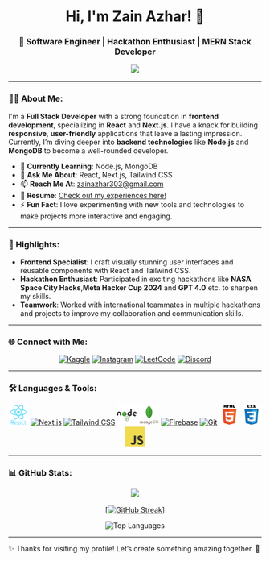 <h1 align="center">Hi, I'm Zain Azhar! 👋</h1>
<h3 align="center">🚀 Software Engineer | Hackathon Enthusiast | MERN Stack Developer</h3>

<p align="center">
  <img src="https://readme-typing-svg.herokuapp.com?color=%2336BCF7&lines=Passionate+about+coding+%26+design.;Building+interactive+applications.;Lifelong+learner+%26+tech+enthusiast!">
</p>

---

### 🧑‍💻 About Me:

I'm a **Full Stack Developer** with a strong foundation in **frontend development**, specializing in **React** and **Next.js**. I have a knack for building **responsive**, **user-friendly** applications that leave a lasting impression. Currently, I’m diving deeper into **backend technologies** like **Node.js** and **MongoDB** to become a well-rounded developer.

- 🌱 **Currently Learning**: Node.js, MongoDB  
- 💬 **Ask Me About**: React, Next.js, Tailwind CSS  
- 📫 **Reach Me At**: [zainazhar303@gmail.com](mailto:zainazhar303@gmail.com)  
- 📄 **Resume**: [Check out my experiences here!](https://drive.google.com/file/d/1FnreZAMYKe0IjKBeaNOXWZB_2Fa0rKjM/view?usp=sharing)  
- ⚡ **Fun Fact**: I love experimenting with new tools and technologies to make projects more interactive and engaging.  

---

### 🌟 Highlights:

- **Frontend Specialist**: I craft visually stunning user interfaces and reusable components with React and Tailwind CSS.  
- **Hackathon Enthusiast**: Participated in exciting hackathons like **NASA Space City Hacks**,**Meta Hacker Cup 2024** and **GPT 4.0** etc. to sharpen my skills. 
- **Teamwork**: Worked with international teammates in multiple hackathons and projects to improve my collaboration and communication skills.

---

### 🌐 Connect with Me:

<p align="center">
  <a href="https://kaggle.com/zain azhar3001" target="blank"><img src="https://raw.githubusercontent.com/rahuldkjain/github-profile-readme-generator/master/src/images/icons/Social/kaggle.svg" alt="Kaggle" height="30" width="40" /></a>
  <a href="https://instagram.com/zainazhar619" target="blank"><img src="https://raw.githubusercontent.com/rahuldkjain/github-profile-readme-generator/master/src/images/icons/Social/instagram.svg" alt="Instagram" height="30" width="40" /></a>
  <a href="https://www.leetcode.com/zainazhar2231" target="blank"><img src="https://raw.githubusercontent.com/rahuldkjain/github-profile-readme-generator/master/src/images/icons/Social/leet-code.svg" alt="LeetCode" height="30" width="40" /></a>
  <a href="https://discord.gg/zain06173" target="blank"><img src="https://raw.githubusercontent.com/rahuldkjain/github-profile-readme-generator/master/src/images/icons/Social/discord.svg" alt="Discord" height="30" width="40" /></a>
</p>

---

### 🛠️ Languages & Tools:

<p align="center">
  <a href="https://reactjs.org/" target="_blank" rel="noreferrer"><img src="https://raw.githubusercontent.com/devicons/devicon/master/icons/react/react-original-wordmark.svg" alt="React" width="40" height="40" /></a>
  <a href="https://nextjs.org/" target="_blank" rel="noreferrer"><img src="https://cdn.worldvectorlogo.com/logos/nextjs-2.svg" alt="Next.js" width="40" height="40" /></a>
  <a href="https://tailwindcss.com/" target="_blank" rel="noreferrer"><img src="https://www.vectorlogo.zone/logos/tailwindcss/tailwindcss-icon.svg" alt="Tailwind CSS" width="40" height="40" /></a>
  <a href="https://nodejs.org/" target="_blank" rel="noreferrer"><img src="https://raw.githubusercontent.com/devicons/devicon/master/icons/nodejs/nodejs-original-wordmark.svg" alt="Node.js" width="40" height="40" /></a>
  <a href="https://www.mongodb.com/" target="_blank" rel="noreferrer"><img src="https://raw.githubusercontent.com/devicons/devicon/master/icons/mongodb/mongodb-original-wordmark.svg" alt="MongoDB" width="40" height="40" /></a>
  <a href="https://firebase.google.com/" target="_blank" rel="noreferrer"><img src="https://www.vectorlogo.zone/logos/firebase/firebase-icon.svg" alt="Firebase" width="40" height="40" /></a>
  <a href="https://git-scm.com/" target="_blank" rel="noreferrer"><img src="https://www.vectorlogo.zone/logos/git-scm/git-scm-icon.svg" alt="Git" width="40" height="40" /></a>
  <a href="https://www.w3.org/html/" target="_blank" rel="noreferrer"><img src="https://raw.githubusercontent.com/devicons/devicon/master/icons/html5/html5-original-wordmark.svg" alt="HTML5" width="40" height="40" /></a>
  <a href="https://developer.mozilla.org/en-US/docs/Web/CSS" target="_blank" rel="noreferrer"><img src="https://raw.githubusercontent.com/devicons/devicon/master/icons/css3/css3-original-wordmark.svg" alt="CSS3" width="40" height="40" /></a>
  <a href="https://www.javascript.com/" target="_blank" rel="noreferrer"><img src="https://raw.githubusercontent.com/devicons/devicon/master/icons/javascript/javascript-original.svg" alt="JavaScript" width="40" height="40" /></a>
</p>

---

### 📊 GitHub Stats:

<!--  <p align="center"> -->
<!--   <img src="https://github-readme-stats.vercel.app/api?username=zainazhar303&show_icons=true&theme=radical" alt="GitHub Stats" width="50%" /> -->
<!--   </p> -->
  <p align="center">
  <img  src="https://github-readme-stats.vercel.app/api?username=ZAINAZHAR303&show_icons=true" />
    </p>
  <p align="center" >
[<a  href="https://git.io/streak-stats"><img src="https://github-readme-streak-stats.herokuapp.com?user=ZAINAZHAR303" alt="GitHub Streak" /></a>]
</p>
<p align="center"> 
  <img src="https://github-readme-stats.vercel.app/api/top-langs?username=zainazhar303&show_icons=true&locale=en&layout=compact&theme=radical" alt="Top Languages" width="50%" />
</p>

---

✨ Thanks for visiting my profile! Let’s create something amazing together. 🚀
